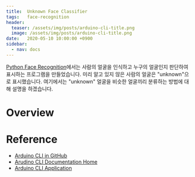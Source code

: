 ```yaml
---
title:  Unknown Face Classifier
tags:   face-recognition
header:
  teaser: /assets/img/posts/arduino-cli-title.png
  image: /assets/img/posts/arduino-cli-title.png
date:   2020-05-10 10:00:00 +0900
sidebar:
  - nav: docs
---
```


[Python Face Recognition](/python-face-recognition/)에서는 사람의 얼굴을 인식하고 누구의 얼굴인지 판단하여 표시하는 프로그램을 만들었습니다. 미리 알고 있지 않은 사람의 얼굴은 "unknown"으로 표시했습니다.
여기에서는 "unknown" 얼굴을 비슷한 얼굴끼리 분류하는 방법에 대해 설명을 하겠습니다.

# Overview


# Reference


* [Arduino CLI in GitHub](https://github.com/arduino/arduino-cli)
* [Arudino CLI Documentation Home](https://arduino.github.io/arduino-cli/)
* [Arduino CLI Application](https://www.arduino.cc/pro/cli)
